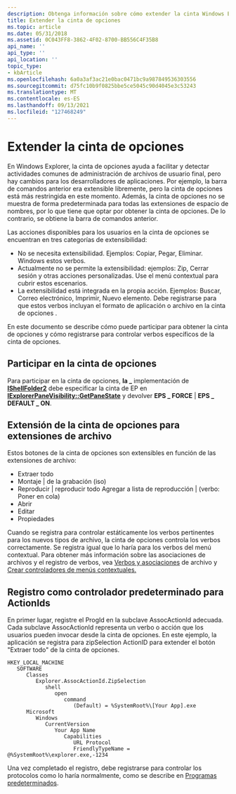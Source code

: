 ```yaml
---
description: Obtenga información sobre cómo extender la cinta Windows Explorer.
title: Extender la cinta de opciones
ms.topic: article
ms.date: 05/31/2018
ms.assetid: 0C043FF8-3862-4F02-8700-BB556C4F35B8
api_name: ''
api_type: ''
api_location: ''
topic_type:
- kbArticle
ms.openlocfilehash: 6a0a3af3ac21e0bac0471bc9a987849536303556
ms.sourcegitcommit: d75fc10b9f0825bbe5ce5045c90d4045e3c53243
ms.translationtype: MT
ms.contentlocale: es-ES
ms.lasthandoff: 09/13/2021
ms.locfileid: "127468249"
---
```

# <a name="extending-the-ribbon"></a>Extender la cinta de opciones

En Windows Explorer, la cinta de opciones ayuda a facilitar y detectar actividades comunes de administración de archivos de usuario final, pero hay cambios para los desarrolladores de aplicaciones. Por ejemplo, la barra de comandos anterior era extensible libremente, pero la cinta de opciones está más restringida en este momento. Además, la cinta de opciones no se muestra de forma predeterminada para todas las extensiones de espacio de nombres, por lo que tiene que optar por obtener la cinta de opciones. De lo contrario, se obtiene la barra de comandos anterior.

Las acciones disponibles para los usuarios en la cinta de opciones se encuentran en tres categorías de extensibilidad:

-   No se necesita extensibilidad. Ejemplos: Copiar, Pegar, Eliminar. Windows estos verbos.
-   Actualmente no se permite la extensibilidad: ejemplos: Zip, Cerrar sesión y otras acciones personalizadas. Use el menú contextual para cubrir estos escenarios.
-   La extensibilidad está integrada en la propia acción. Ejemplos: Buscar, Correo electrónico, Imprimir, Nuevo elemento. Debe registrarse para que estos verbos incluyan el formato de aplicación o archivo en la cinta de opciones .

En este documento se describe cómo puede participar para obtener la cinta de opciones y cómo registrarse para controlar verbos específicos de la cinta de opciones.

## <a name="opting-in-to-the-ribbon"></a>Participar en la cinta de opciones

Para participar en la cinta de opciones, **la \_** implementación de [**IShellFolder2**](/windows/desktop/api/shobjidl_core/nn-shobjidl_core-ishellfolder2) debe especificar la cinta de EP en [**IExplorerPaneVisibility::GetPaneState**](/windows/desktop/api/shobjidl_core/nf-shobjidl_core-iexplorerpanevisibility-getpanestate) y devolver **EPS \_ FORCE** \| **EPS \_ DEFAULT \_ ON**.

## <a name="extending-the-ribbon-for-file-extensions"></a>Extensión de la cinta de opciones para extensiones de archivo

Estos botones de la cinta de opciones son extensibles en función de las extensiones de archivo:

-   Extraer todo
-   Montaje \| de la grabación (iso)
-   Reproducir \| reproducir todo Agregar a lista de reproducción \| (verbo: Poner en cola)
-   Abrir
-   Editar
-   Propiedades

Cuando se registra para controlar estáticamente los verbos pertinentes para los nuevos tipos de archivo, la cinta de opciones controla los verbos correctamente. Se registra igual que lo haría para los verbos del menú contextual. Para obtener más información sobre las asociaciones de archivos y el registro de verbos, vea [Verbos y asociaciones](fa-verbs.md) de archivo y [Crear controladores de menús contextuales.](context-menu-handlers.md)

## <a name="registering-as-a-default-handler-for-actionids"></a>Registro como controlador predeterminado para ActionIds

En primer lugar, registre el ProgId en la subclave AssocActionId adecuada. Cada subclave AssocActionId representa un verbo o acción que los usuarios pueden invocar desde la cinta de opciones. En este ejemplo, la aplicación se registra para zipSelection ActionID para extender el botón "Extraer todo" de la cinta de opciones.

```
HKEY_LOCAL_MACHINE
   SOFTWARE
      Classes
         Explorer.AssocActionId.ZipSelection
            shell
               open
                  command
                     (Default) = %SystemRoot%\[Your App].exe
      Microsoft
         Windows
            CurrentVersion
               Your App Name
                  Capabilities
                     URL Protocol
                     FriendlyTypeName = @%SystemRoot%\explorer.exe,-1234
```

Una vez completado el registro, debe registrarse para controlar los protocolos como lo haría normalmente, como se describe en [Programas predeterminados](default-programs.md).

 

 



